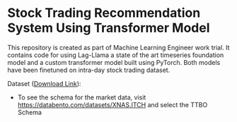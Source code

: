 # Stock Trading Recommendation System Using Transformer Model

This repository is created as part of Machine Learning Engineer work trial. It contains code for using Lag-Llama a state of the art timeseries foundation model and a custom transformer model built using PyTorch. Both models have been finetuned on intra-day stock trading dataset.

Dataset ([Download Link](https://drive.google.com/file/d/1e-r9DVETTP7hqg9qNzxaZ_asFcup0FaK/view?usp=sharing)):
-	To see the schema for the market data, visit 
https://databento.com/datasets/XNAS.ITCH and select the TTBO Schema




